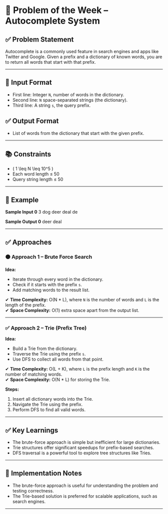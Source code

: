 # 📘 Problem of the Week – Autocomplete System

## ✅ Problem Statement
Autocomplete is a commonly used feature in search engines and apps like Twitter and Google. Given a prefix and a dictionary of known words, you are to return all words that start with that prefix.

---

## 🔢 Input Format
- First line: Integer `N`, number of words in the dictionary.
- Second line: `N` space-separated strings (the dictionary).
- Third line: A string `s`, the query prefix.

## ✅ Output Format
- List of words from the dictionary that start with the given prefix.

---

## 📚 Constraints
- \( 1 \leq N \leq 10^5 \)
- Each word length ≤ 50
- Query string length ≤ 50

---

## 📜 Example

**Sample Input 0**
3
dog deer deal
de



**Sample Output 0**
deer deal


---

## ✅ Approaches

### 🟠 Approach 1 – Brute Force Search

**Idea:**
- Iterate through every word in the dictionary.
- Check if it starts with the prefix `s`.
- Add matching words to the result list.

✔ **Time Complexity:** O(N * L), where `N` is the number of words and `L` is the length of the prefix.  
✔ **Space Complexity:** O(1) extra space apart from the output list.

---

### ✅ Approach 2 – Trie (Prefix Tree)

**Idea:**
- Build a Trie from the dictionary.
- Traverse the Trie using the prefix `s`.
- Use DFS to collect all words from that point.

✔ **Time Complexity:** O(L + K), where `L` is the prefix length and `K` is the number of matching words.  
✔ **Space Complexity:** O(N * L) for storing the Trie.

**Steps:**
1. Insert all dictionary words into the Trie.
2. Navigate the Trie using the prefix.
3. Perform DFS to find all valid words.

---

## ✅ Key Learnings

- The brute-force approach is simple but inefficient for large dictionaries.
- Trie structures offer significant speedups for prefix-based searches.
- DFS traversal is a powerful tool to explore tree structures like Tries.

---

## 📂 Implementation Notes

- The brute-force approach is useful for understanding the problem and testing correctness.
- The Trie-based solution is preferred for scalable applications, such as search engines.

---
